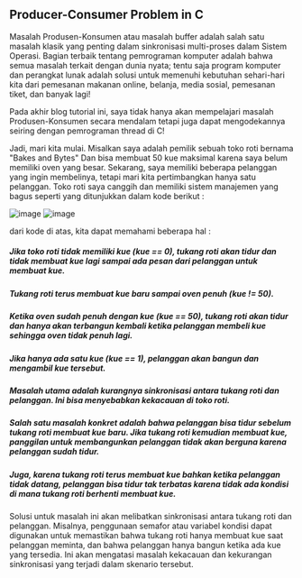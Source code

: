 ## Producer-Consumer Problem in C

Masalah Produsen-Konsumen atau masalah buffer adalah salah satu masalah klasik yang penting dalam sinkronisasi multi-proses dalam Sistem Operasi. Bagian terbaik tentang pemrograman komputer adalah bahwa semua masalah terkait dengan dunia nyata; tentu saja program komputer dan perangkat lunak adalah solusi untuk memenuhi kebutuhan sehari-hari kita dari pemesanan makanan online, belanja, media sosial, pemesanan tiket, dan banyak lagi!

Pada akhir blog tutorial ini, saya tidak hanya akan mempelajari masalah Produsen-Konsumen secara mendalam tetapi juga dapat mengodekannya seiring dengan pemrograman thread di C!

Jadi, mari kita mulai. Misalkan saya adalah pemilik sebuah toko roti bernama "Bakes and Bytes" Dan bisa membuat 50 kue maksimal karena saya belum memiliki oven yang besar. Sekarang, saya memiliki beberapa pelanggan yang ingin membelinya, tetapi mari kita pertimbangkan hanya satu pelanggan. Toko roti saya canggih dan memiliki sistem manajemen yang bagus seperti yang ditunjukkan dalam kode berikut :

![image](https://github.com/fahmiwulidan/SysOP24-3123521009/assets/160559491/2abd8598-2d66-4986-9c32-31d43e779d18)
![image](https://github.com/fahmiwulidan/SysOP24-3123521009/assets/160559491/f7ce3073-4dc3-4799-b1b0-7494eee9b333)

dari kode di atas, kita dapat memahami beberapa hal :

##### Jika toko roti tidak memiliki kue (kue == 0), tukang roti akan tidur dan tidak membuat kue lagi sampai ada pesan dari pelanggan untuk membuat kue.
##### Tukang roti terus membuat kue baru sampai oven penuh (kue != 50).
##### Ketika oven sudah penuh dengan kue (kue == 50), tukang roti akan tidur dan hanya akan terbangun kembali ketika pelanggan membeli kue sehingga oven tidak penuh lagi.
##### Jika hanya ada satu kue (kue == 1), pelanggan akan bangun dan mengambil kue tersebut.
##### Masalah utama adalah kurangnya sinkronisasi antara tukang roti dan pelanggan. Ini bisa menyebabkan kekacauan di toko roti.
##### Salah satu masalah konkret adalah bahwa pelanggan bisa tidur sebelum tukang roti membuat kue baru. Jika tukang roti kemudian membuat kue, panggilan untuk membangunkan pelanggan tidak akan berguna karena pelanggan sudah tidur.
##### Juga, karena tukang roti terus membuat kue bahkan ketika pelanggan tidak datang, pelanggan bisa tidur tak terbatas karena tidak ada kondisi di mana tukang roti berhenti membuat kue.

Solusi untuk masalah ini akan melibatkan sinkronisasi antara tukang roti dan pelanggan. Misalnya, penggunaan semafor atau variabel kondisi dapat digunakan untuk memastikan bahwa tukang roti hanya membuat kue saat pelanggan meminta, dan bahwa pelanggan hanya bangun ketika ada kue yang tersedia. Ini akan mengatasi masalah kekacauan dan kekurangan sinkronisasi yang terjadi dalam skenario tersebut.
